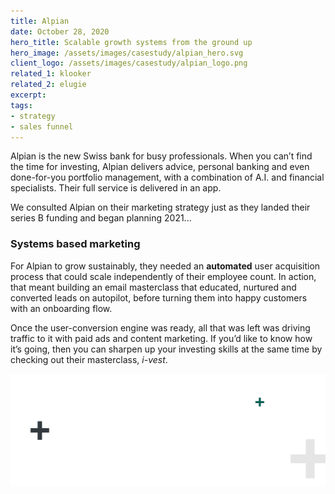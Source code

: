 ```yaml
---
title: Alpian
date: October 28, 2020
hero_title: Scalable growth systems from the ground up
hero_image: /assets/images/casestudy/alpian_hero.svg
client_logo: /assets/images/casestudy/alpian_logo.png
related_1: klooker
related_2: elugie
excerpt:
tags:
- strategy
- sales funnel
---
```


<p class="lead">
Alpian is the new Swiss bank for busy professionals. When you can’t find the time for investing, Alpian delivers advice, personal banking and even done-for-you portfolio management,  with a combination of A.I. and financial specialists. Their full service is delivered in an app.

We consulted Alpian on their marketing strategy just as they landed their series B funding and began planning 2021...
</p>

### Systems based marketing

For Alpian to grow sustainably, they needed an **automated** user acquisition process that could scale independently of their employee count. In action, that meant building an email masterclass that educated, nurtured and converted leads on autopilot, before turning them into happy customers with an onboarding flow.

Once the user-conversion engine was ready, all that was left was driving traffic to it with paid ads and content marketing. If you’d like to know how it’s going, then you can sharpen up your investing skills at the same time by checking out their masterclass, *i-vest*. 

![](/assets/images/casestudy/alpian_hero.svg)

